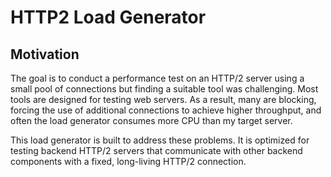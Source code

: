 # HTTP2 Load Generator

## Motivation
The goal is to conduct a performance test on an HTTP/2 server using a small pool of connections but finding a suitable tool was challenging. Most tools are designed for testing web servers. As a result, many are blocking, forcing the use of additional connections to achieve higher throughput, and often the load generator consumes more CPU than my target server. 

This load generator is built to address these problems. It is optimized for testing backend HTTP/2 servers that communicate with other backend components with a fixed, long-living HTTP/2 connection.